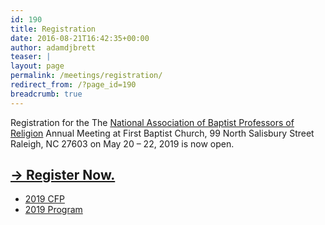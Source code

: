 ```yaml
---
id: 190
title: Registration
date: 2016-08-21T16:42:35+00:00
author: adamdjbrett
teaser: |
layout: page
permalink: /meetings/registration/
redirect_from: /?page_id=190
breadcrumb: true
---
```

Registration for the The [National Association of Baptist Professors of Religion](/) Annual Meeting at First Baptist Church, 99 North Salisbury Street Raleigh, NC 27603 on May 20 – 22, 2019 is now open.

## [→ Register Now.](https://secure.touchnet.net/C20495_ustores/web/classic/store_main.jsp?STOREID=56&SINGLESTORE=true)  


 * [2019 CFP](/2019-nabpr-call-for-papers/)  
 * [2019 Program](/2019-nabpr-meeting-program/)  
